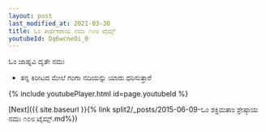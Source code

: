```yaml
---
layout: post
last_modified_at: 2021-03-30
title: ಓಂ ತೀರ್ಥಕರಾಯ ನಮಃ ೧೦೮ ಟೈಮ್ಸ್
youtubeId: Dq6wcneOi_0
---
```

 
 
 ಓಂ ಜಾಹ್ನವಿ ದೃತೇ ನಮಃ  
 
 -  ತನ್ನ ಕಿರೀಟದ ಮೇಲೆ ಗಂಗಾ ನದಿಯನ್ನು ಯಾರು ಧರಿಸುತ್ತಾರೆ 
 
  
 
  
 
 
 
 
 
 


{% include youtubePlayer.html id=page.youtubeId %}
 
[Next]({{ site.baseurl }}{% link  split2/_posts/2015-06-09-ಓಂ ಶಕ್ತಿಮತಾಂ ಶ್ರೇಷ್ಠಾಯ ನಮಃ ೧೦೮ ಟೈಮ್ಸ್.md%})
 
